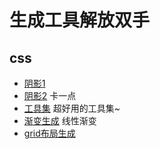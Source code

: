 <!--
 * @Desc: 
 * @Author: 曾茹菁
 * @Date: 2022-08-02 16:21:10
 * @LastEditors: 曾茹菁
 * @LastEditTime: 2022-08-02 16:31:41
-->
# 生成工具解放双手
## css
- [阴影1](https://www.jq22.com/too-jq22/boxshadow/index.html)
- [阴影2](https://www.cssmatic.com/box-shadow) 卡一点
- [工具集](https://10015.io/tools/css-clip-path-generator) 超好用的工具集~
- [渐变生成](https://www.jiangweishan.com/tool/gradientEditor/) 线性渐变
- [grid布局生成](https://layout.bradwoods.io/customize)